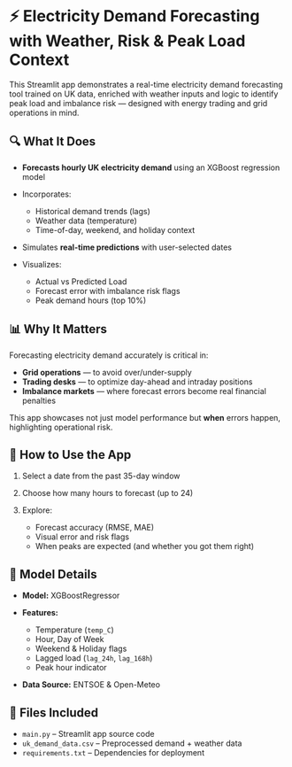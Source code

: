 # ⚡ Electricity Demand Forecasting with Weather, Risk & Peak Load Context

This Streamlit app demonstrates a real-time electricity demand forecasting tool trained on UK data, enriched with weather inputs and logic to identify peak load and imbalance risk — designed with energy trading and grid operations in mind.

## 🔍 What It Does

* **Forecasts hourly UK electricity demand** using an XGBoost regression model
* Incorporates:

  * Historical demand trends (lags)
  * Weather data (temperature)
  * Time-of-day, weekend, and holiday context
* Simulates **real-time predictions** with user-selected dates
* Visualizes:

  * Actual vs Predicted Load
  * Forecast error with imbalance risk flags
  * Peak demand hours (top 10%)

## 📊 Why It Matters

Forecasting electricity demand accurately is critical in:

* **Grid operations** — to avoid over/under-supply
* **Trading desks** — to optimize day-ahead and intraday positions
* **Imbalance markets** — where forecast errors become real financial penalties

This app showcases not just model performance but **when** errors happen, highlighting operational risk.

## 🚀 How to Use the App

1. Select a date from the past 35-day window
2. Choose how many hours to forecast (up to 24)
3. Explore:

   * Forecast accuracy (RMSE, MAE)
   * Visual error and risk flags
   * When peaks are expected (and whether you got them right)

## 🧠 Model Details

* **Model:** XGBoostRegressor
* **Features:**

  * Temperature (`temp_C`)
  * Hour, Day of Week
  * Weekend & Holiday flags
  * Lagged load (`lag_24h`, `lag_168h`)
  * Peak hour indicator
* **Data Source:** ENTSOE & Open-Meteo

## 📁 Files Included

* `main.py` – Streamlit app source code
* `uk_demand_data.csv` – Preprocessed demand + weather data
* `requirements.txt` – Dependencies for deployment


